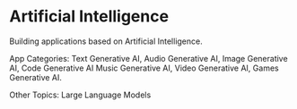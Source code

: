 # Artificial Intelligence
Building applications based on Artificial Intelligence.

App Categories:
Text Generative AI,
Audio Generative AI,
Image Generative AI,
Code Generative AI
Music Generative AI,
Video Generative AI,
Games Generative AI.

Other Topics: Large Language Models



